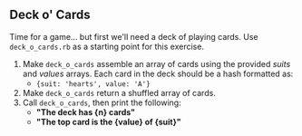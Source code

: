 ## Deck o' Cards

Time for a game… but first we'll need a deck of playing cards. Use `deck_o_cards.rb` as a starting point for this exercise.

1. Make `deck_o_cards` assemble an array of cards using the provided *suits* and *values* arrays. Each card in the deck should be a hash formatted as:
	* `{suit: 'hearts', value: 'A'}`
2. Make `deck_o_cards` return a shuffled array of cards.
3. Call `deck_o_cards`, then print the following:
	* **"The deck has {n} cards"**
	* **"The top card is the {value} of {suit}"**
